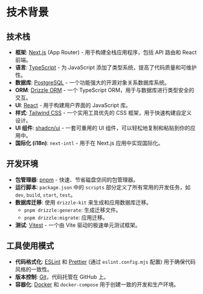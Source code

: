 # 技术背景

## 技术栈

- **框架**: [Next.js](https.nextjs.org/) (App Router) - 用于构建全栈应用程序，包括 API 路由和 React 前端。
- **语言**: [TypeScript](https://www.typescriptlang.org/) - 为 JavaScript 添加了类型系统，提高了代码质量和可维护性。
- **数据库**: [PostgreSQL](https://www.postgresql.org/) - 一个功能强大的开源对象关系数据库系统。
- **ORM**: [Drizzle ORM](https://orm.drizzle.team/) - 一个 TypeScript ORM，用于与数据库进行类型安全的交互。
- **UI**: [React](https://react.dev/) - 用于构建用户界面的 JavaScript 库。
- **样式**: [Tailwind CSS](https://tailwindcss.com/) - 一个实用工具优先的 CSS 框架，用于快速构建自定义设计。
- **UI 组件**: [shadcn/ui](https://ui.shadcn.com/) - 一套可重用的 UI 组件，可以轻松地复制和粘贴到你的应用中。
- **国际化 (i18n)**: `next-intl` - 用于在 Next.js 应用中实现国际化。

## 开发环境

- **包管理器**: [pnpm](https://pnpm.io/) - 快速、节省磁盘空间的包管理器。
- **运行脚本**: `package.json` 中的 `scripts` 部分定义了所有常用的开发任务，如 `dev`, `build`, `start`, `test`。
- **数据库迁移**: 使用 `drizzle-kit` 来生成和应用数据库迁移。
  - `pnpm drizzle:generate`: 生成迁移文件。
  - `pnpm drizzle:migrate`: 应用迁移。
- **测试**: [Vitest](https.vitest.dev/) - 一个由 Vite 驱动的极速单元测试框架。

## 工具使用模式

- **代码格式化**: [ESLint](https://eslint.org/) 和 [Prettier](https://prettier.io/) (通过 `eslint.config.mjs` 配置) 用于确保代码风格的一致性。
- **版本控制**: [Git](https://git-scm.com/)，代码托管在 GitHub 上。
- **容器化**: [Docker](https://www.docker.com/) 和 `docker-compose` 用于创建一致的开发和生产环境。
